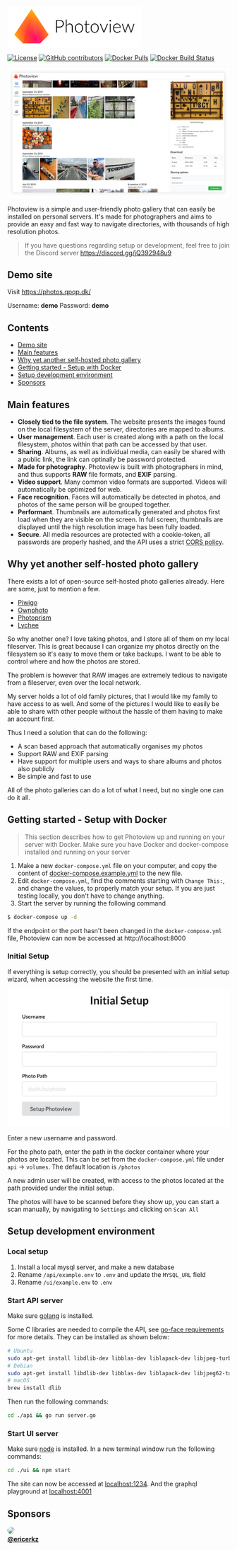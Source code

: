 <img src="./screenshots/photoview-logo.svg" height="92px" alt="photoview logo" />

[![License](https://img.shields.io/github/license/viktorstrate/photoview)](./LICENSE.md)
[![GitHub contributors](https://img.shields.io/github/contributors/viktorstrate/photoview)](https://github.com/viktorstrate/photoview/graphs/contributors)
[![Docker Pulls](https://img.shields.io/docker/pulls/viktorstrate/photoview)](https://hub.docker.com/r/viktorstrate/photoview)
[![Docker Build Status](https://img.shields.io/github/workflow/status/viktorstrate/photoview/Docker%20builds?label=docker%20build)](https://hub.docker.com/r/viktorstrate/photoview/)

![screenshot](./screenshots/timeline.png)

Photoview is a simple and user-friendly photo gallery that can easily be installed on personal servers.
It's made for photographers and aims to provide an easy and fast way to navigate directories, with thousands of high resolution photos.

> If you have questions regarding setup or development,
feel free to join the Discord server https://discord.gg/jQ392948u9

## Demo site

Visit https://photos.qpqp.dk/

Username: **demo**
Password: **demo**

## Contents

- [Demo site](#demo-site)
- [Main features](#main-features)
- [Why yet another self-hosted photo gallery](#why-yet-another-self-hosted-photo-gallery)
- [Getting started - Setup with Docker](#getting-started---setup-with-docker)
- [Setup development environment](#setup-development-environment)
- [Sponsors](#sponsors)

## Main features

- **Closely tied to the file system**. The website presents the images found on the local filesystem of the server, directories are mapped to albums.
- **User management**. Each user is created along with a path on the local filesystem, photos within that path can be accessed by that user.
- **Sharing**. Albums, as well as individual media, can easily be shared with a public link, the link can optinally be password protected.
- **Made for photography**. Photoview is built with photographers in mind, and thus supports **RAW** file formats, and **EXIF** parsing.
- **Video support**. Many common video formats are supported. Videos will automatically be optimized for web.
- **Face recognition**. Faces will automatically be detected in photos, and photos of the same person will be grouped together.
- **Performant**. Thumbnails are automatically generated and photos first load when they are visible on the screen. In full screen, thumbnails are displayed until the high resolution image has been fully loaded.
- **Secure**. All media resources are protected with a cookie-token, all passwords are properly hashed, and the API uses a strict [CORS policy](https://developer.mozilla.org/en-US/docs/Web/HTTP/CORS).

## Why yet another self-hosted photo gallery

There exists a lot of open-source self-hosted photo galleries already. Here are some, just to mention a few.

- [Piwigo](https://github.com/Piwigo/Piwigo)
- [Ownphoto](https://github.com/hooram/ownphotos)
- [Photoprism](https://github.com/photoprism/photoprism)
- [Lychee](https://github.com/LycheeOrg/Lychee)

So why another one?
I love taking photos, and I store all of them on my local fileserver.
This is great because I can organize my photos directly on the filesystem so it's easy to move them or take backups. I want to be able to control where and how the photos are stored.

The problem is however that RAW images are extremely tedious to navigate from a fileserver, even over the local network.

My server holds a lot of old family pictures, that I would like my family to have access to as well.
And some of the pictures I would like to easily be able to share with other people without the hassle of them having to make an account first.

Thus I need a solution that can do the following:

- A scan based approach that automatically organises my photos
- Support RAW and EXIF parsing
- Have support for multiple users and ways to share albums and photos also publicly
- Be simple and fast to use

All of the photo galleries can do a lot of what I need, but no single one can do it all.

## Getting started - Setup with Docker

> This section describes how to get Photoview up and running on your server with Docker.
> Make sure you have Docker and docker-compose installed and running on your server

1. Make a new `docker-compose.yml` file on your computer, and copy the content of [docker-compose.example.yml](/docker-compose.example.yml) to the new file.
2. Edit `docker-compose.yml`, find the comments starting with `Change This:`, and change the values, to properly match your setup. If you are just testing locally, you don't have to change anything.
3. Start the server by running the following command

```bash
$ docker-compose up -d
```

If the endpoint or the port hasn't been changed in the `docker-compose.yml` file, Photoview can now be accessed at http://localhost:8000

### Initial Setup

If everything is setup correctly, you should be presented with an initial setup wizard, when accessing the website the first time.

![Initial setup](./screenshots/initial-setup.png)

Enter a new username and password.

For the photo path, enter the path in the docker container where your photos are located.
This can be set from the `docker-compose.yml` file under `api` -> `volumes`.
The default location is `/photos`

A new admin user will be created, with access to the photos located at the path provided under the initial setup.

The photos will have to be scanned before they show up, you can start a scan manually, by navigating to `Settings` and clicking on `Scan All`

## Setup development environment

### Local setup

1. Install a local mysql server, and make a new database
2. Rename `/api/example.env` to `.env` and update the `MYSQL_URL` field
3. Rename `/ui/example.env` to `.env`

### Start API server

Make sure [golang](https://golang.org/) is installed.

Some C libraries are needed to compile the API, see [go-face requirements](https://github.com/Kagami/go-face#requirements) for more details.
They can be installed as shown below:

```sh
# Ubuntu
sudo apt-get install libdlib-dev libblas-dev liblapack-dev libjpeg-turbo8-dev
# Debian
sudo apt-get install libdlib-dev libblas-dev liblapack-dev libjpeg62-turbo-dev
# macOS
brew install dlib

```

Then run the following commands:

```bash
cd ./api && go run server.go
```

### Start UI server

Make sure [node](https://nodejs.org/en/) is installed.
In a new terminal window run the following commands:

```bash
cd ./ui && npm start
```

The site can now be accessed at [localhost:1234](http://localhost:1234).
And the graphql playground at [localhost:4001](http://localhost:4001)

## Sponsors

<a href="https://github.com/ericerkz">
  <img src="https://avatars.githubusercontent.com/u/79728329?v=4" height="auto" width="100" style="border-radius:50%"><br/>
  <b>@ericerkz</b>
</a>
